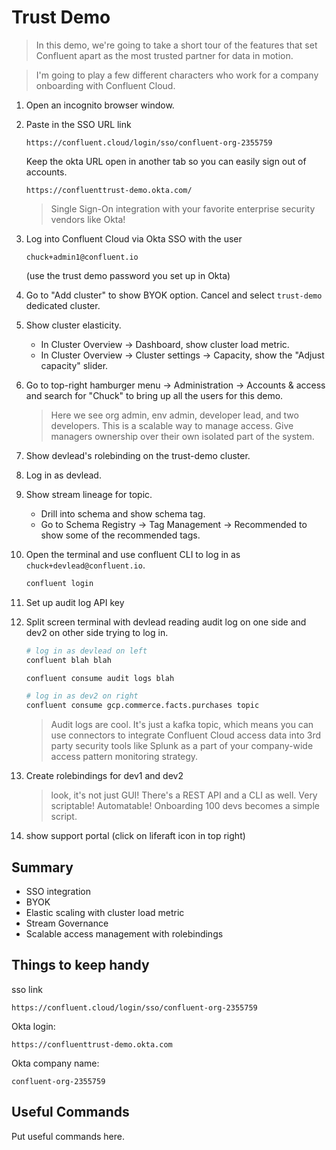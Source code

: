 # Trust Demo


> In this demo, we're going to take a short tour of the features that set Confluent apart as the most trusted partner for data in motion.

> I'm going to play a few different characters who work for a company onboarding with Confluent Cloud.

1. Open an incognito browser window.

2. Paste in the SSO URL link
    ```
    https://confluent.cloud/login/sso/confluent-org-2355759
    ```
    Keep the okta URL open in another tab so you can easily sign out of accounts.
    ```
    https://confluenttrust-demo.okta.com/
    ```

    > Single Sign-On integration with your favorite enterprise security vendors like Okta!

3. Log into Confluent Cloud via Okta SSO with the user
    ```
    chuck+admin1@confluent.io
    ```
    (use the trust demo password you set up in Okta)

4. Go to "Add cluster" to show BYOK option. Cancel and select `trust-demo` dedicated cluster.

5. Show cluster elasticity.
   -  In Cluster Overview -> Dashboard, show cluster load metric.
   - In Cluster Overview -> Cluster settings -> Capacity, show the "Adjust capacity" slider.

6. Go to top-right hamburger menu -> Administration -> Accounts & access and search for "Chuck" to bring up all the users for this demo.

    > Here we see org admin, env admin, developer lead, and two developers. This is a scalable way to manage access. Give managers ownership over their own isolated part of the system.

7. Show devlead's rolebinding on the trust-demo cluster.

8. Log in as devlead.

9. Show stream lineage for topic.
   - Drill into schema and show schema tag.
   - Go to Schema Registry -> Tag Management -> Recommended to show some of the recommended tags.

10. Open the terminal and use confluent CLI to log in as `chuck+devlead@confluent.io`.
    ```bash
    confluent login
    ```

11. Set up audit log API key

11. Split screen terminal with devlead reading audit log on one side and dev2 on other side trying to log in.
    ```bash
    # log in as devlead on left
    confluent blah blah

    confluent consume audit logs blah
    ```

    ```bash
    # log in as dev2 on right
    confluent consume gcp.commerce.facts.purchases topic
    ```

    > Audit logs are cool. It's just a kafka topic, which means you can use connectors to integrate Confluent Cloud access data into 3rd party security tools like Splunk as a part of your company-wide access pattern monitoring strategy.

11. Create rolebindings for dev1 and dev2

    > look, it's not just GUI! There's a REST API and a CLI as well. Very scriptable! Automatable! Onboarding 100 devs becomes a simple script.

1. show support portal (click on liferaft icon in top right)

## Summary

- SSO integration
- BYOK
- Elastic scaling with cluster load metric
- Stream Governance
- Scalable access management with rolebindings


## Things to keep handy

sso link
```
https://confluent.cloud/login/sso/confluent-org-2355759
```

Okta login:
```
https://confluenttrust-demo.okta.com
```

Okta company name:
```
confluent-org-2355759
```

## Useful Commands

Put useful commands here.

